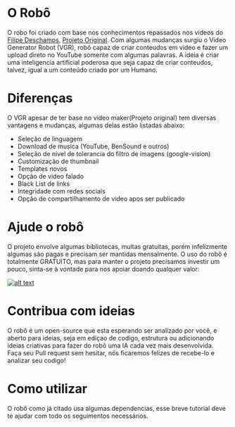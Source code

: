 # O Robô

O robo foi criado com base nos conhecimentos repassados nos videos do [Filipe Deschamps](https://www.youtube.com/channel/UCU5JicSrEM5A63jkJ2QvGYw), [Projeto Original](https://github.com/filipedeschamps/video-maker).
Com algumas mudanças surgiu o Video Generator Robot (VGR), robô capaz de criar conteudos em video e fazer um upload direto no YouTube somente com algumas palavras. A ideia é criar uma inteligencia artificial poderosa que seja capaz de criar conteudos, talvez, igual a um conteúdo criado por um Humano.
# Diferenças
O VGR apesar de ter base no video maker(Projeto original) tem diversas vantagens e mudanças, algumas delas estão listadas abaixo:
- Seleção de linguagem
- Download de musica (YouTube, BenSound e outros)
- Seleção de nivel de tolerancia do filtro de imagens (google-vision)
- Customização de thumbnail
- Templates novos
- Opção de video falado
- Black List de links
- Integridade com redes sociais
- Opção de compartilhamento de video apos ser publicado

# Ajude o robô
O projeto envolve algumas bibliotecas, muitas gratuitas, porém infelizmente algumas são pagas e precisam ser mantidas mensalmente.
O uso do robô é totalmente GRATUITO, mas para manter o projeto precisamos investir um pouco, sinta-se à vontade para nos apoiar doando qualquer valor:

[![alt text](https://www.paypalobjects.com/pt_BR/BR/i/btn/btn_donateCC_LG.gif "Faça doações com PayPal")](https://www.paypal.com/cgi-bin/webscr?cmd=_s-xclick&hosted_button_id=L2YFGRCSYRXPL&source=url)
# Contribua com ideias
O robô é um open-source que esta esperando ser analizado por você, e aberto para ideias, seja em ediçao de codigo, estrutura ou adicionando ideias criativas para fazer do robô uma IA cada vez mais desenvolvida.
Faça seu Pull request sem hesitar, nós ficaremos felizes de recebe-lo e analizar seu codigo!
# Como utilizar
O robô como já citado usa algumas dependencias, esse breve tutorial deve te ajudar com todo os seguimentos necessários.
